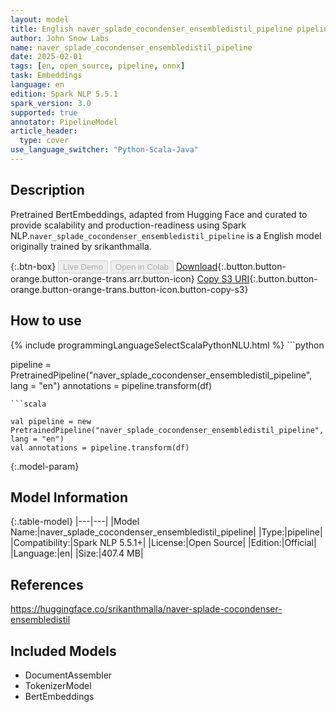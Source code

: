 ```yaml
---
layout: model
title: English naver_splade_cocondenser_ensembledistil_pipeline pipeline BertEmbeddings from srikanthmalla
author: John Snow Labs
name: naver_splade_cocondenser_ensembledistil_pipeline
date: 2025-02-01
tags: [en, open_source, pipeline, onnx]
task: Embeddings
language: en
edition: Spark NLP 5.5.1
spark_version: 3.0
supported: true
annotator: PipelineModel
article_header:
  type: cover
use_language_switcher: "Python-Scala-Java"
---
```


## Description

Pretrained BertEmbeddings, adapted from Hugging Face and curated to provide scalability and production-readiness using Spark NLP.`naver_splade_cocondenser_ensembledistil_pipeline` is a English model originally trained by srikanthmalla.

{:.btn-box}
<button class="button button-orange" disabled>Live Demo</button>
<button class="button button-orange" disabled>Open in Colab</button>
[Download](https://s3.amazonaws.com/auxdata.johnsnowlabs.com/public/models/naver_splade_cocondenser_ensembledistil_pipeline_en_5.5.1_3.0_1738383274182.zip){:.button.button-orange.button-orange-trans.arr.button-icon}
[Copy S3 URI](s3://auxdata.johnsnowlabs.com/public/models/naver_splade_cocondenser_ensembledistil_pipeline_en_5.5.1_3.0_1738383274182.zip){:.button.button-orange.button-orange-trans.button-icon.button-copy-s3}

## How to use



<div class="tabs-box" markdown="1">
{% include programmingLanguageSelectScalaPythonNLU.html %}
```python

pipeline = PretrainedPipeline("naver_splade_cocondenser_ensembledistil_pipeline", lang = "en")
annotations =  pipeline.transform(df)   

```
```scala

val pipeline = new PretrainedPipeline("naver_splade_cocondenser_ensembledistil_pipeline", lang = "en")
val annotations = pipeline.transform(df)

```
</div>

{:.model-param}
## Model Information

{:.table-model}
|---|---|
|Model Name:|naver_splade_cocondenser_ensembledistil_pipeline|
|Type:|pipeline|
|Compatibility:|Spark NLP 5.5.1+|
|License:|Open Source|
|Edition:|Official|
|Language:|en|
|Size:|407.4 MB|

## References

https://huggingface.co/srikanthmalla/naver-splade-cocondenser-ensembledistil

## Included Models

- DocumentAssembler
- TokenizerModel
- BertEmbeddings